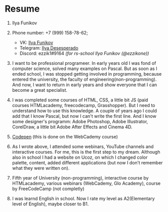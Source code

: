 # Resume

1. Ilya Funikov
2. Phone number: +7 (999) 158-78-62;
    - VK: [Ilya Funikov](https://vk.com/ilya_fl)
    - Telegram: [Ilya Desesperado](https://t.me/ilya_desesperado)
    - Discord: ezzik1#9164 *(for rs-school Ilya Funikov (@ezzikone))*

3. I want to be professional programeer. In early years old I was fond of computer science, solved many examples on Pascal. But as soon as I ended school, I was stopped getting involved in programming, because entered the university, the faculty of engineering(non-programming). And now, I want to return in early years and show everyone that I can become a great specialist. 
4. I was completed some courses of HTML, CSS, a little bit JS (paid courses HTMLacademy, freecodecamp, Grasshopper). But I need to understand how to use this knowledge. A couple of years ago I could add that I know Pascal, but now I can't write the first line. And I know some designer's programm: Adobe Photoshop, Adobe Illustrator, CorelDraw, a little bit Adobe After Effects and Cinema 4D.
5. [Codepen](https://codepen.io/ezzik/pen/wvwmmbe) (this is done on the WebCademy course)
6. As I wrote above, I attended some webinars, YouTube channels and interactive courses. For me, this is the first step to my dream. Although also in school I had a website on Ucoz, on which I changed color palette, content, added different applications (but now I don’t remember what they were written on).
7. Fifth year of University (non-programming), interactive course by HTMLacademy, various webinars (WebCademy, Glo Academy), course by FreeCodeCamp (not completly)
8. I was learnd English in school. Now I rate my level as A2(Elementary level of English), maybe closer to B1.
